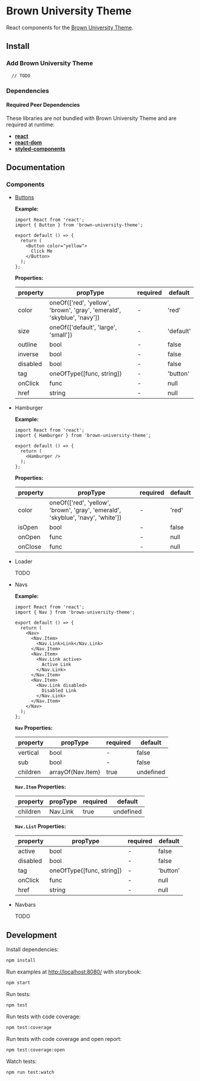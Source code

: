 # Brown University Theme

React components for the [Brown University Theme](https://www.brown.edu/university-communications/digital/university-theme).

## Install

### Add Brown University Theme

```
  // TODO
```

### Dependencies

#### Required Peer Dependencies

These libraries are not bundled with Brown University Theme and are required at runtime:

- [**react**](https://www.npmjs.com/package/react)
- [**react-dom**](https://www.npmjs.com/package/react-dom)
- [**styled-components**](https://www.npmjs.com/package/styled-components)

## Documentation

### Components

- [Buttons](https://www.brown.edu/university-communications/digital/university-theme/formatting/buttons)

  **Example:**

  ```
  import React from 'react';
  import { Button } from 'brown-university-theme';

  export default () => {
    return (
      <Button color="yellow">
        Click Me
      </Button>
    );
  };

  ```

  **Properties:**

  | property | propType                                                                | required | default   |
  | -------- | ----------------------------------------------------------------------- | -------- | --------- |
  | color    | oneOf(['red', 'yellow', 'brown', 'gray', 'emerald', 'skyblue', 'navy']) | -        | 'red'     |
  | size     | oneOf(['default', 'large', 'small'])                                    | -        | 'default' |
  | outline  | bool                                                                    | -        | false     |
  | inverse  | bool                                                                    | -        | false     |
  | disabled | bool                                                                    | -        | false     |
  | tag      | oneOfType([func, string])                                               | -        | 'button'  |
  | onClick  | func                                                                    | -        | null      |
  | href     | string                                                                  | -        | null      |

- Hamburger

  **Example:**

  ```
  import React from 'react';
  import { Hamburger } from 'brown-university-theme';

  export default () => {
    return (
      <Hamburger />
    );
  };

  ```

  **Properties:**

  | property | propType                                                                         | required | default |
  | -------- | -------------------------------------------------------------------------------- | -------- | ------- |
  | color    | oneOf(['red', 'yellow', 'brown', 'gray', 'emerald', 'skyblue', 'navy', 'white']) | -        | 'red'   |
  | isOpen   | bool                                                                             | -        | false   |
  | onOpen   | func                                                                             | -        | null    |
  | onClose  | func                                                                             | -        | null    |

- Loader

  TODO

- Navs

  **Example:**

  ```
  import React from 'react';
  import { Nav } from 'brown-university-theme';

  export default () => {
    return (
      <Nav>
        <Nav.Item>
          <Nav.Link>Link</Nav.Link>
        </Nav.Item>
        <Nav.Item>
          <Nav.Link active>
            Active Link
          </Nav.Link>
        </Nav.Item>
        <Nav.Item>
          <Nav.Link disabled>
            Disabled Link
          </Nav.Link>
        </Nav.Item>
      </Nav>
    );
  };

  ```

  **`Nav` Properties:**

  | property | propType          | required | default   |
  | -------- | ----------------- | -------- | --------- |
  | vertical | bool              | -        | false     |
  | sub      | bool              | -        | false     |
  | children | arrayOf(Nav.Item) | true     | undefined |

  **`Nav.Item` Properties:**

  | property | propType | required | default   |
  | -------- | -------- | -------- | --------- |
  | children | Nav.Link | true     | undefined |

  **`Nav.List` Properties:**

  | property | propType                  | required | default  |
  | -------- | ------------------------- | -------- | -------- |
  | active   | bool                      | -        | false    |
  | disabled | bool                      | -        | false    |
  | tag      | oneOfType([func, string]) | -        | 'button' |
  | onClick  | func                      | -        | null     |
  | href     | string                    | -        | null     |

- Navbars

  TODO

## Development

Install dependencies:

```sh
npm install
```

Run examples at [http://localhost:8080/](http://localhost:8080/) with storybook:

```sh
npm start
```

Run tests:

```sh
npm test
```

Run tests with code coverage:

```sh
npm test:coverage
```

Run tests with code coverage and open report:

```sh
npm test:coverage:open
```

Watch tests:

```sh
npm run test:watch
```
